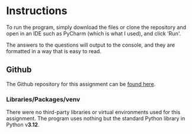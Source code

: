 # Instructions

To run the program, simply download the files or clone the repository and open in an IDE such as PyCharm (which is what I used), and click 'Run'.

The answers to the questions will output to the console, and they are formatted in a way that is easy to read.

## Github

The Github repository for this assignment can be <a href="https://github.com/southP4w/natural-language-processing">found here</a>.

### Libraries/Packages/venv

There were no third-party libraries or virtual environments used for this assignment. The program uses nothing but the standard Python library in Python v<strong>3.12</strong>.
